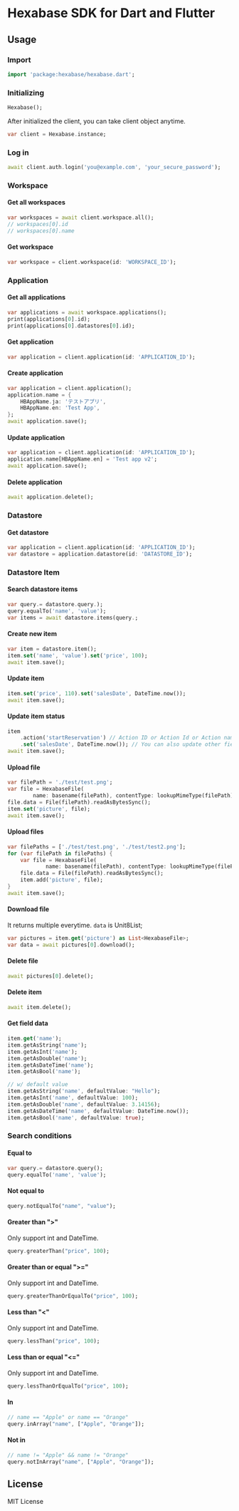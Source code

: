 # Hexabase SDK for Dart and Flutter

## Usage

### Import

```dart
import 'package:hexabase/hexabase.dart';
```

### Initializing

```dart
Hexabase();
```

After initialized the client, you can take client object anytime.

```dart
var client = Hexabase.instance;
```

### Log in 

```dart
await client.auth.login('you@example.com', 'your_secure_password');
```

### Workspace

#### Get all workspaces

```dart
var workspaces = await client.workspace.all();
// workspaces[0].id
// workspaces[0].name
```

#### Get workspace

```dart
var workspace = client.workspace(id: 'WORKSPACE_ID');
```

### Application

#### Get all applications

```dart
var applications = await workspace.applications();
print(applications[0].id);
print(applications[0].datastores[0].id);
```

#### Get application

```dart
var application = client.application(id: 'APPLICATION_ID');
```

#### Create application

```dart
var application = client.application();
application.name = {
	HBAppName.ja: 'テストアプリ',
	HBAppName.en: 'Test App',
};
await application.save();
```

#### Update application

```dart
var application = client.application(id: 'APPLICATION_ID');
application.name[HBAppName.en] = 'Test app v2';
await application.save();
```

#### Delete application

```dart
await application.delete();
```

### Datastore

#### Get datastore

```dart
var application = client.application(id: 'APPLICATION_ID');
var datastore = application.datastore(id: 'DATASTORE_ID');
```

### Datastore Item

#### Search datastore items

```dart
var query.= datastore.query.);
query.equalTo('name', 'value');
var items = await datastore.items(query.;
```

#### Create new item

```dart
var item = datastore.item();
item.set('name', 'value').set('price', 100);
await item.save();
```

#### Update item

```dart
item.set('price', 110).set('salesDate', DateTime.now());
await item.save();
```

#### Update item status

```dart
item
	.action('startReservation') // Action ID or Action Id or Action name (English) or Action name (Japanese)
	.set('salesDate', DateTime.now()); // You can also update other fields
await item.save();
```

#### Upload file

```dart
var filePath = './test/test.png';
var file = HexabaseFile(
		name: basename(filePath), contentType: lookupMimeType(filePath));
file.data = File(filePath).readAsBytesSync();
item.set('picture', file);
await item.save();
```

#### Upload files

```dart
var filePaths = ['./test/test.png', './test/test2.png'];
for (var filePath in filePaths) {
	var file = HexabaseFile(
			name: basename(filePath), contentType: lookupMimeType(filePath));
	file.data = File(filePath).readAsBytesSync();
	item.add('picture', file);
}
await item.save();
```

#### Download file

It returns multiple everytime. `data` is Unit8List;

```dart
var pictures = item.get('picture') as List<HexabaseFile>;
var data = await pictures[0].download();
```

#### Delete file

```dart
await pictures[0].delete();
```

#### Delete item

```dart
await item.delete();
```

#### Get field data

```dart
item.get('name');
item.getAsString('name');
item.getAsInt('name');
item.getAsDouble('name');
item.getAsDateTime('name');
item.getAsBool('name');

// w/ default value
item.getAsString('name', defaultValue: "Hello");
item.getAsInt('name', defaultValue: 100);
item.getAsDouble('name', defaultValue: 3.14156);
item.getAsDateTime('name', defaultValue: DateTime.now());
item.getAsBool('name', defaultValue: true);
```

### Search conditions

#### Equal to

```dart
var query.= datastore.query();
query.equalTo('name', 'value');
```

#### Not equal to

```dart
query.notEqualTo("name", "value");
```

#### Greater than ">"

Only support int and DateTime.

```dart
query.greaterThan("price", 100);
```

#### Greater than or equal ">="

Only support int and DateTime.

```dart
query.greaterThanOrEqualTo("price", 100);
```

#### Less than "<"

Only support int and DateTime.

```dart
query.lessThan("price", 100);
```

#### Less than or equal "<="

Only support int and DateTime.

```dart
query.lessThanOrEqualTo("price", 100);
```

#### In

```dart
// name == "Apple" or name == "Orange"
query.inArray("name", ["Apple", "Orange"]);
```

#### Not in

```dart
// name != "Apple" && name != "Orange"
query.notInArray("name", ["Apple", "Orange"]);
```

## License

MIT License



